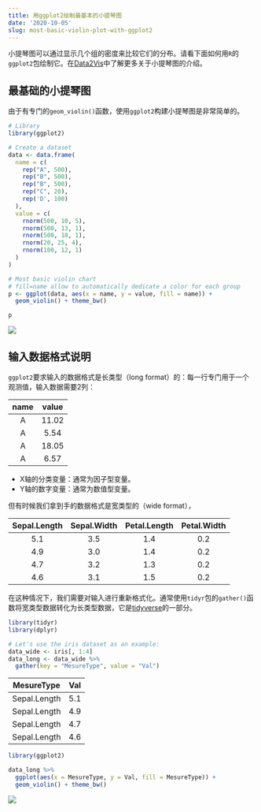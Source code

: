 ```yaml
---
title: 用ggplot2绘制最基本的小提琴图
date: '2020-10-05'
slug: most-basic-violin-plot-with-ggplot2
---
```


小提琴图可以通过显示几个组的密度来比较它们的分布。请看下面如何用`R`的`ggplot2`包绘制它。在[Data2Vis](/data2vis/violin/)中了解更多关于小提琴图的介绍。

## 最基础的小提琴图

由于有专门的`geom_violin()`函数，使用`ggplot2`构建小提琴图是非常简单的。

```R
# Library
library(ggplot2)

# Create a dataset
data <- data.frame(
  name = c(
    rep("A", 500),
    rep("B", 500),
    rep("B", 500),
    rep("C", 20),
    rep('D', 100)
  ),
  value = c(
    rnorm(500, 10, 5),
    rnorm(500, 13, 1),
    rnorm(500, 18, 1),
    rnorm(20, 25, 4),
    rnorm(100, 12, 1)
  )
)

# Most basic violin chart
# fill=name allow to automatically dedicate a color for each group
p <- ggplot(data, aes(x = name, y = value, fill = name)) +
  geom_violin() + theme_bw()

p
```

![](https://db.songqi.online/most-basic-violin-plot-with-ggplot2-1.png)

## 输入数据格式说明

`ggplot2`要求输入的数据格式是长类型（long format）的：每一行专门用于一个观测值，输入数据需要2列：

|name|value|
|:-:|:-:|
|A|11.02|
|A|5.54|
|A|18.05|
|A|6.57|

- X轴的分类变量：通常为因子型变量。
- Y轴的数字变量：通常为数值型变量。

但有时候我们拿到手的数据格式是宽类型的（wide format），

|Sepal.Length|Sepal.Width|Petal.Length|Petal.Width|
|:-:|:-:|:-:|:-:|
|5.1|3.5|1.4|0.2|
|4.9|3.0|1.4|0.2|
|4.7|3.2|1.3|0.2|
|4.6|3.1|1.5|0.2|

在这种情况下，我们需要对输入进行重新格式化。通常使用`tidyr`包的`gather()`函数将宽类型数据转化为长类型数据，它是[tidyverse](https://tidyverse.tidyverse.org/)的一部分。

```R
library(tidyr)
library(dplyr)

# Let's use the iris dataset as an example:
data_wide <- iris[, 1:4]
data_long <- data_wide %>%
  gather(key = "MesureType", value = "Val")
```

|MesureType|Val|
|:-:|:-:|
|Sepal.Length|5.1|
|Sepal.Length|4.9|
|Sepal.Length|4.7|
|Sepal.Length|4.6|


```R
library(ggplot2)

data_long %>%
  ggplot(aes(x = MesureType, y = Val, fill = MesureType)) +
  geom_violin() + theme_bw()
```

![](https://db.songqi.online/most-basic-violin-plot-with-ggplot2-2.png)
